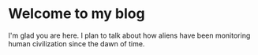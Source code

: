 # Welcome to my blog

I'm glad you are here. I plan to talk about how aliens have been monitoring human civilization since the dawn of time.
